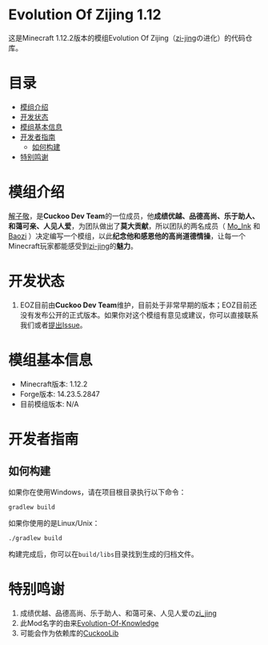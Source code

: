 # Evolution Of Zijing 1.12

这是Minecraft 1.12.2版本的模组Evolution Of Zijing（[zi-jing](https://github.com/zi-jing)の进化）的代码仓库。

# 目录

- [模组介绍](#模组介绍)
- [开发状态](#开发状态)
- [模组基本信息](#模组基本信息)
- [开发者指南](#开发者指南)
  - [如何构建](#如何构建)
- [特别鸣谢](#特别鸣谢)

# 模组介绍
[解子敬](https://github.com/zi-jing)，是**Cuckoo Dev Team**的一位成员，他**成绩优越、品德高尚、乐于助人、和蔼可亲、人见人爱**，为团队做出了**莫大贡献**，所以团队的两名成员（ [Mo_Ink](https://github.com/Mo-Ink) 和 [Baozi](https://github.com/Wu-baozi) ）决定编写一个模组，以此**纪念他和感恩他的高尚道德情操**，让每一个Minecraft玩家都能感受到[zi-jing](https://github.com/zi-jing)的**魅力**。

# 开发状态
1. EOZ目前由**Cuckoo Dev Team**维护，目前处于非常早期的版本；EOZ目前还没有发布公开的正式版本。如果你对这个模组有意见或建议，你可以直接联系我们或者[提出Issue](https://github.com/Wu-baozi/Evolution-Of-Zijing/issues)。

# 模组基本信息
* Minecraft版本: 1.12.2
* Forge版本: 14.23.5.2847
* 目前模组版本: N/A

# 开发者指南

## 如何构建

如果你在使用Windows，请在项目根目录执行以下命令：

```
gradlew build
```

如果你使用的是Linux/Unix：

```
./gradlew build
```

构建完成后，你可以在`build/libs`目录找到生成的归档文件。

# 特别鸣谢

1. 成绩优越、品德高尚、乐于助人、和蔼可亲、人见人爱の[zi_jing](https://github.com/zi-jing)
2. 此Mod名字的由来[Evolution-Of-Knowledge](https://github.com/gonggongjohn/Evolution-Of-Knowledge)
3. 可能会作为依赖库的[CuckooLib](https://github.com/zi-jing/CuckooLib)
